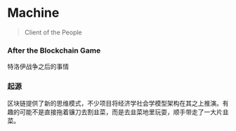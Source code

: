 # Machine
> Client of the People

### After the Blockchain Game
特洛伊战争之后的事情

### 起源

区块链提供了新的思维模式，不少项目将经济学社会学模型架构在其之上推演。有趣的可能不是直接拖着镰刀去割韭菜，而是去韭菜地里玩耍，顺手带走了一大片韭菜。
